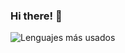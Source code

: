 ### Hi there! 👋

![Lenguajes más usados](https://github-readme-stats.vercel.app/api/top-langs/?username=jhon-acosta&layout=compact&theme=radical)


